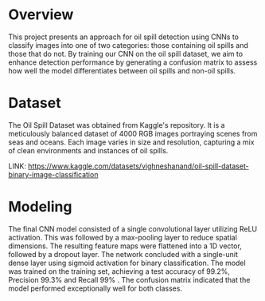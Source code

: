 # Overview
This project presents an approach for oil spill detection using CNNs to classify images into one of two categories: those containing oil spills and those that do not. By training our CNN on the oil spill dataset, we aim to enhance detection performance by generating a confusion matrix to assess how well the model differentiates between oil spills and non-oil spills.



# Dataset
The Oil Spill Dataset was obtained from Kaggle's repository. It is a meticulously balanced dataset of 4000 RGB images portraying scenes from seas and oceans. Each image varies in size and resolution, capturing a mix of clean environments and instances of oil spills. 

LINK: https://www.kaggle.com/datasets/vighneshanand/oil-spill-dataset-binary-image-classification



#  Modeling
The final CNN model consisted of a single convolutional layer utilizing ReLU activation. This was followed by a max-pooling layer to reduce spatial dimensions. The resulting feature maps were flattened into a 1D vector, followed by a dropout layer. The network concluded with a single-unit dense layer using sigmoid activation for binary classification. The model was trained on the training set, achieving a test accuracy of 99.2%, Precision 99.3% and Recall 99% . The confusion matrix indicated that the model performed exceptionally well for both classes.

